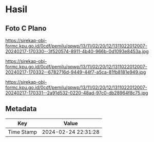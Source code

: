 # Hasil

## Foto C Plano

https://sirekap-obj-formc.kpu.go.id/0cdf/pemilu/ppwp/13/11/02/20/12/1311022012007-20240217-170330--3f520574-8911-4b40-966b-0d1093e8453a.jpg

https://sirekap-obj-formc.kpu.go.id/0cdf/pemilu/ppwp/13/11/02/20/12/1311022012007-20240217-170332--6782716d-9449-44f7-a5ca-81fb8181e949.jpg

https://sirekap-obj-formc.kpu.go.id/0cdf/pemilu/ppwp/13/11/02/20/12/1311022012007-20240217-170331--2a91d532-0220-48ad-97c0-db28964f8c75.jpg


## Metadata

| Key        | Value               |
| ---------- | ------------------- |
| Time Stamp | 2024-02-24 22:31:28 |



